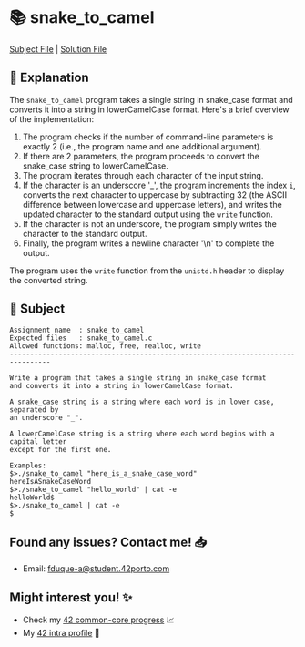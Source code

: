 # :books: snake_to_camel

[Subject File](./subject.en.txt) | [Solution File](snake_to_camel.c)

## :pencil: Explanation

The `snake_to_camel` program takes a single string in snake_case format and converts it into a string in lowerCamelCase format. Here's a brief overview of the implementation:

1. The program checks if the number of command-line parameters is exactly 2 (i.e., the program name and one additional argument).
2. If there are 2 parameters, the program proceeds to convert the snake_case string to lowerCamelCase.
3. The program iterates through each character of the input string.
4. If the character is an underscore '_', the program increments the index `i`, converts the next character to uppercase by subtracting 32 (the ASCII difference between lowercase and uppercase letters), and writes the updated character to the standard output using the `write` function.
5. If the character is not an underscore, the program simply writes the character to the standard output.
6. Finally, the program writes a newline character '\n' to complete the output.

The program uses the `write` function from the `unistd.h` header to display the converted string.

## :pencil: Subject

```
Assignment name  : snake_to_camel
Expected files   : snake_to_camel.c
Allowed functions: malloc, free, realloc, write
--------------------------------------------------------------------------------

Write a program that takes a single string in snake_case format
and converts it into a string in lowerCamelCase format.

A snake_case string is a string where each word is in lower case, separated by
an underscore "_".

A lowerCamelCase string is a string where each word begins with a capital letter
except for the first one.

Examples:
$>./snake_to_camel "here_is_a_snake_case_word"
hereIsASnakeCaseWord
$>./snake_to_camel "hello_world" | cat -e
helloWorld$
$>./snake_to_camel | cat -e
$

```

## Found any issues? Contact me! 📥

- Email: fduque-a@student.42porto.com

## Might interest you! :sparkles:

- Check my [42 common-core progress](https://github.com/fduquea/42cursus) :chart_with_upwards_trend:
- My [42 intra profile](https://profile.intra.42.fr/users/fduque-a) :bust_in_silhouette: